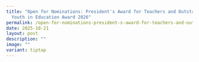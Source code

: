 ```yaml
---
title: "Open for Nominations: President's Award for Teachers and Outstanding
  Youth in Education Award 2026"
permalink: /open-for-nominations-president-s-award-for-teachers-and-outstanding-youth-in-education-award-2026/
date: 2025-10-21
layout: post
description: ""
image: ""
variant: tiptap
---
```

